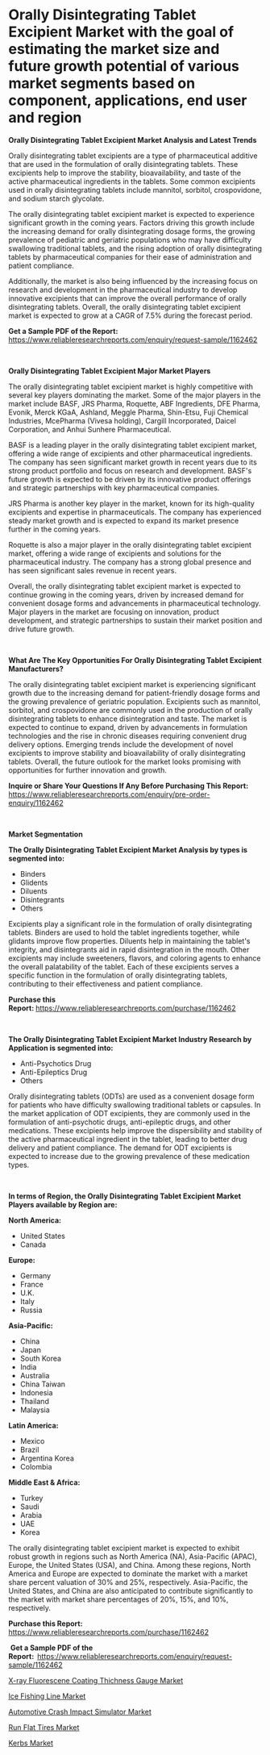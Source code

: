 <p><h1>Orally Disintegrating Tablet Excipient Market with the goal of estimating the market size and future growth potential of various market segments based on component, applications, end user and region</h1></p><p><strong>Orally Disintegrating Tablet Excipient Market Analysis and Latest Trends</strong></p>
<p><p>Orally disintegrating tablet excipients are a type of pharmaceutical additive that are used in the formulation of orally disintegrating tablets. These excipients help to improve the stability, bioavailability, and taste of the active pharmaceutical ingredients in the tablets. Some common excipients used in orally disintegrating tablets include mannitol, sorbitol, crospovidone, and sodium starch glycolate.</p><p>The orally disintegrating tablet excipient market is expected to experience significant growth in the coming years. Factors driving this growth include the increasing demand for orally disintegrating dosage forms, the growing prevalence of pediatric and geriatric populations who may have difficulty swallowing traditional tablets, and the rising adoption of orally disintegrating tablets by pharmaceutical companies for their ease of administration and patient compliance.</p><p>Additionally, the market is also being influenced by the increasing focus on research and development in the pharmaceutical industry to develop innovative excipients that can improve the overall performance of orally disintegrating tablets. Overall, the orally disintegrating tablet excipient market is expected to grow at a CAGR of 7.5% during the forecast period.</p></p>
<p><strong>Get a Sample PDF of the Report:&nbsp;</strong> <a href="https://www.reliableresearchreports.com/enquiry/request-sample/1162462">https://www.reliableresearchreports.com/enquiry/request-sample/1162462</a></p>
<p>&nbsp;</p>
<p><strong>Orally Disintegrating Tablet Excipient Major Market Players</strong></p>
<p><p>The orally disintegrating tablet excipient market is highly competitive with several key players dominating the market. Some of the major players in the market include BASF, JRS Pharma, Roquette, ABF Ingredients, DFE Pharma, Evonik, Merck KGaA, Ashland, Meggle Pharma, Shin-Etsu, Fuji Chemical Industries, McePharma (Vivesa holding), Cargill Incorporated, Daicel Corporation, and Anhui Sunhere Pharmaceutical.</p><p>BASF is a leading player in the orally disintegrating tablet excipient market, offering a wide range of excipients and other pharmaceutical ingredients. The company has seen significant market growth in recent years due to its strong product portfolio and focus on research and development. BASF's future growth is expected to be driven by its innovative product offerings and strategic partnerships with key pharmaceutical companies.</p><p>JRS Pharma is another key player in the market, known for its high-quality excipients and expertise in pharmaceuticals. The company has experienced steady market growth and is expected to expand its market presence further in the coming years.</p><p>Roquette is also a major player in the orally disintegrating tablet excipient market, offering a wide range of excipients and solutions for the pharmaceutical industry. The company has a strong global presence and has seen significant sales revenue in recent years.</p><p>Overall, the orally disintegrating tablet excipient market is expected to continue growing in the coming years, driven by increased demand for convenient dosage forms and advancements in pharmaceutical technology. Major players in the market are focusing on innovation, product development, and strategic partnerships to sustain their market position and drive future growth.</p></p>
<p>&nbsp;</p>
<p><strong>What Are The Key Opportunities For Orally Disintegrating Tablet Excipient Manufacturers?</strong></p>
<p><p>The orally disintegrating tablet excipient market is experiencing significant growth due to the increasing demand for patient-friendly dosage forms and the growing prevalence of geriatric population. Excipients such as mannitol, sorbitol, and crospovidone are commonly used in the production of orally disintegrating tablets to enhance disintegration and taste. The market is expected to continue to expand, driven by advancements in formulation technologies and the rise in chronic diseases requiring convenient drug delivery options. Emerging trends include the development of novel excipients to improve stability and bioavailability of orally disintegrating tablets. Overall, the future outlook for the market looks promising with opportunities for further innovation and growth.</p></p>
<p><strong>Inquire or Share Your Questions If Any Before Purchasing This Report:</strong> <a href="https://www.reliableresearchreports.com/enquiry/pre-order-enquiry/1162462">https://www.reliableresearchreports.com/enquiry/pre-order-enquiry/1162462</a></p>
<p>&nbsp;</p>
<p><strong>Market Segmentation</strong></p>
<p><strong>The Orally Disintegrating Tablet Excipient Market Analysis by types is segmented into:</strong></p>
<p><ul><li>Binders</li><li>Glidents</li><li>Diluents</li><li>Disintegrants</li><li>Others</li></ul></p>
<p><p>Excipients play a significant role in the formulation of orally disintegrating tablets. Binders are used to hold the tablet ingredients together, while glidants improve flow properties. Diluents help in maintaining the tablet's integrity, and disintegrants aid in rapid disintegration in the mouth. Other excipients may include sweeteners, flavors, and coloring agents to enhance the overall palatability of the tablet. Each of these excipients serves a specific function in the formulation of orally disintegrating tablets, contributing to their effectiveness and patient compliance.</p></p>
<p><strong>Purchase this Report:&nbsp;</strong><a href="https://www.reliableresearchreports.com/purchase/1162462">https://www.reliableresearchreports.com/purchase/1162462</a></p>
<p>&nbsp;</p>
<p><strong>The Orally Disintegrating Tablet Excipient Market Industry Research by Application is segmented into:</strong></p>
<p><ul><li>Anti-Psychotics Drug</li><li>Anti-Epileptics Drug</li><li>Others</li></ul></p>
<p><p>Orally disintegrating tablets (ODTs) are used as a convenient dosage form for patients who have difficulty swallowing traditional tablets or capsules. In the market application of ODT excipients, they are commonly used in the formulation of anti-psychotic drugs, anti-epileptic drugs, and other medications. These excipients help improve the dispersibility and stability of the active pharmaceutical ingredient in the tablet, leading to better drug delivery and patient compliance. The demand for ODT excipients is expected to increase due to the growing prevalence of these medication types.</p></p>
<p>&nbsp;</p>
<p><strong>In terms of Region, the Orally Disintegrating Tablet Excipient Market Players available by Region are:</strong></p>
<p>
    <p> <strong> North America: </strong>
        <ul>
            <li>United States</li>
            <li>Canada</li>
        </ul>
        </p> 
    <p> <strong> Europe: </strong>
        <ul>
            <li>Germany</li>
            <li>France</li>
            <li>U.K.</li>
            <li>Italy</li>
            <li>Russia</li>
        </ul>
        </p> 
    <p> <strong> Asia-Pacific: </strong>
        <ul>
            <li>China</li>
            <li>Japan</li>
            <li>South Korea</li>
            <li>India</li>
            <li>Australia</li>
            <li>China Taiwan</li>
            <li>Indonesia</li>
            <li>Thailand</li>
            <li>Malaysia</li>
        </ul>
        </p> 
    <p> <strong> Latin America: </strong>
        <ul>
            <li>Mexico</li>
            <li>Brazil</li>
            <li>Argentina Korea</li>
            <li>Colombia</li>
        </ul>
        </p> 
    <p> <strong> Middle East & Africa: </strong>
        <ul>
            <li>Turkey</li>
            <li>Saudi</li>
            <li>Arabia</li>
            <li>UAE</li>
            <li>Korea</li>
        </ul>
    </p>
    </p>
<p><p>The orally disintegrating tablet excipient market is expected to exhibit robust growth in regions such as North America (NA), Asia-Pacific (APAC), Europe, the United States (USA), and China. Among these regions, North America and Europe are expected to dominate the market with a market share percent valuation of 30% and 25%, respectively. Asia-Pacific, the United States, and China are also anticipated to contribute significantly to the market with market share percentages of 20%, 15%, and 10%, respectively.</p></p>
<p><strong>Purchase this Report: </strong><a href="https://www.reliableresearchreports.com/purchase/1162462">https://www.reliableresearchreports.com/purchase/1162462</a></p>
<p>&nbsp;<strong>Get a Sample PDF of the Report:&nbsp;&nbsp;</strong><a href="https://www.reliableresearchreports.com/enquiry/request-sample/1162462">https://www.reliableresearchreports.com/enquiry/request-sample/1162462</a></p>
<p><strong></strong></p>
<p><p><a href="https://github.com/ashepherd82/Market-Research-Report-List-3/blob/main/x-ray-fluorescene-coating-thichness-gauge-market.md">X-ray Fluorescene Coating Thichness Gauge Market</a></p><p><a href="https://medium.com/@bobbyreynolds76g/ice-fishing-line-market-exploring-market-share-market-trends-and-future-growth-63eecce19211">Ice Fishing Line Market</a></p><p><a href="https://github.com/irfadac/Market-Research-Report-List-2/blob/main/automotive-crash-impact-simulator-market.md">Automotive Crash Impact Simulator Market</a></p><p><a href="https://medium.com/p/c2400f86a281/edit">Run Flat Tires Market</a></p><p><a href="https://medium.com/@bobbyreynolds76g/kerbs-market-report-reveals-the-latest-trends-and-growth-opportunities-of-this-market-15172ba21589">Kerbs Market</a></p></p>
